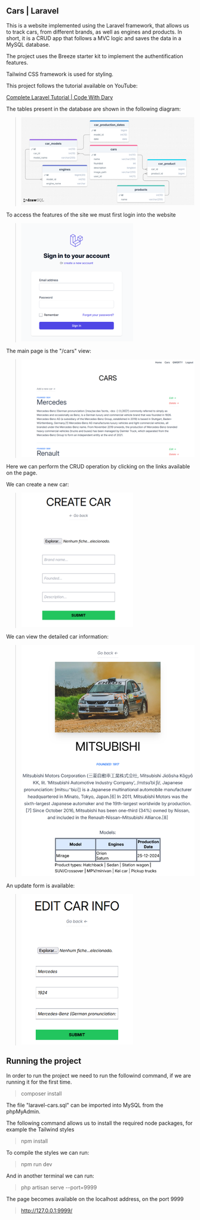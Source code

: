## Cars | Laravel

This is a website implemented using the Laravel framework, that allows us to track cars, from different
brands, as well as engines and products. In short, it is a CRUD app that follows a MVC logic and
saves the data in a MySQL database.

The project uses the Breeze starter kit to implement the authentification features. 

Tailwind CSS framework is used for styling.

This project follows the tutorial available on YouTube:

[ Complete Laravel Tutorial | Code With Dary ](https://www.youtube.com/watch?v=376vZ1wNYPA 
"Complete Laravel Tutorial | Code With Dary")

The tables present in the database are shown in the following diagram:

> <img alt="ticket form 1" 
src="https://github.com/anmv921/cars-laravel/blob/master/readme_images/drawSQL-image-export-2025-01-24.png" 
width="800px" />

To access the features of the site we must first login into the website

> <img alt="ticket form 1" 
src="https://github.com/anmv921/cars-laravel/blob/master/readme_images/login.png" 
width="300px" />

The main page is the "/cars" view:

> <img alt="ticket form 1" 
src="https://github.com/anmv921/cars-laravel/blob/master/readme_images/cars.png" 
width="500px" />

Here we can perform the CRUD operation by clicking on the links available on the page.

We can create a new car:

> <img alt="ticket form 1" 
src="https://github.com/anmv921/cars-laravel/blob/master/readme_images/create.png" 
width="300px" />

We can view the detailed car information:

> <img alt="ticket form 1" 
src="https://github.com/anmv921/cars-laravel/blob/master/readme_images/show.png" 
width="500px" />

An update form is available:

> <img alt="ticket form 1" 
src="https://github.com/anmv921/cars-laravel/blob/master/readme_images/edit.png" 
width="300px" />

## Running the project

In order to run the project we need to run the followind command, if we are running it
for the first time.

> composer install

The file "laravel-cars.sql" can be imported into MySQL from the phpMyAdmin. 

The following command allows us to install the required node packages, for example the Tailwind styles

> npm install

To compile the styles we can run:

> npm run dev

And in another terminal we can run:

> php artisan serve --port=9999

The page becomes available on the localhost address, on the port 9999

> http://127.0.0.1:9999/